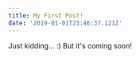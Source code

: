 ```yaml
---
title: My First Post!
date: '2019-01-01T23:46:37.121Z'
---
```


Just kidding... :) But it's coming soon!
